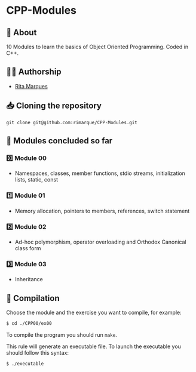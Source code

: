 # **CPP-Modules**

## :speech_balloon: **About**
10 Modules to learn the basics of Object Oriented Programming. Coded in C++.

## 🙋‍♀️ **Authorship**
- [Rita Marques](https://github.com/rimarque)

## :inbox_tray: **Cloning the repository**

```shell
git clone git@github.com:rimarque/CPP-Modules.git
```

## 💎 **Modules concluded so far**
### :zero: **Module 00**
 - Namespaces, classes, member functions, stdio streams, initialization lists, static, const
### :one: **Module 01**
 - Memory allocation, pointers to members, references, switch statement
### :two: **Module 02**
 - Ad-hoc polymorphism, operator overloading and Orthodox Canonical class form
### :three: **Module 03**
 - Inheritance

## :link: **Compilation**

Choose the module and the exercise you want to compile, for example:

```sh
$ cd ./CPP00/ex00
```

To compile the program you should run `make`.

This rule will generate an executable file. To launch the executable you should follow this syntax:

```sh
$ ./executable
```
